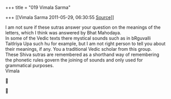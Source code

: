 +++
title = "019 Vimala Sarma"

+++
[[Vimala Sarma	2011-05-29, 06:30:55 [Source](https://groups.google.com/g/samskrita/c/gsuKzG7nCBc)]]



I am not sure if these sutras answer your question on the meanings of the letters, which I think was answered by Bhat Mahodaya.  
In some of the Vedic texts there mystical sounds such as in bRguvalli TaitIriya Upa such hu for example, but I am not right person to tell you about their meanings, if any. You a traditional Vedic scholar from this group.  
These Shiva sutras are remembered as a shorthand way of remembering the phonetic rules govern the joining of sounds and only used for grammatical purposes.  
Vimala  






